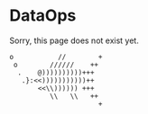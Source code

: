 # DataOps

Sorry, this page does not exist yet. 

```
o           //        +
 o        //////    ++
  .    @))))))))))+++
   .}:<<)))))))))))++
       <<\\)))))) +++
          \\   \\   ++
                      +
```